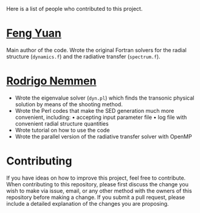 Here is a list of people who contributed to this project.

# [Feng Yuan](http://center.shao.ac.cn/fyuan/yuan.html)

Main author of the code. Wrote the original Fortran solvers for the radial structure (`dynamics.f`) and the radiative transfer (`spectrum.f`).

# [Rodrigo Nemmen](http://rodrigonemmen.com)

- Wrote the eigenvalue solver (`dyn.pl`) which finds the transonic physical solution by means of the shooting method. 
- Wrote the Perl codes that make the SED generation much more convenient, including: • accepting input parameter file • log file with convenient radial structure quantities 
- Wrote tutorial on how to use the code
- Wrote the parallel version of the radiative transfer solver with OpenMP

# Contributing

If you have ideas on how to improve this project, feel free to contribute. When contributing to this repository, please first discuss the change you wish to make via issue, email, or any other method with the owners of this repository before making a change. If you submit a pull request, please include a detailed explanation of the changes you are proposing.